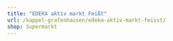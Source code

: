 ```yaml
---
title: "EDEKA aktiv markt Feißt"
url: /kappel-grafenhausen/edeka-aktiv-markt-feisst/
shop: Supermarkt
---
```

